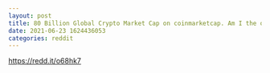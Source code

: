 ```yaml
--- 
layout: post 
title: 80 Billion Global Crypto Market Cap on coinmarketcap. Am I the only one seeing this? 
date: 2021-06-23 1624436053 
categories: reddit 
--- 
```

https://redd.it/o68hk7